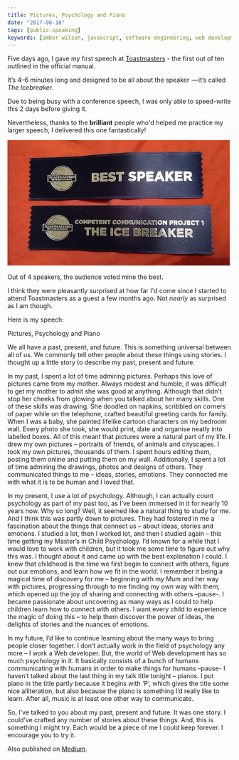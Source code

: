 ```yaml
---
title: Pictures, Psychology and Piano
date: "2017-08-18"
tags: [public-speaking]
keywords: [amber wilson, javascript, software engineering, web development, coding,writing]
---
```


Five days ago, I gave my first speech at [Toastmasters](http://brightonandhovespeakersclub.com/) - the first out of ten outlined in the official manual.

It’s 4–6 minutes long and designed to be all about the speaker  — it’s called _The Icebreaker_.

Due to being busy with a conference speech, I was only able to speed-write this 2 days before giving it.

Nevertheless, thanks to the **brilliant** people who'd helped me practice my larger speech, I delivered this one fantastically!

![best speaker award](img/best-speaker.jpg)

Out of 4 speakers, the audience voted mine the best.

I think they were pleasantly surprised at how far I'd come since I started to attend Toastmasters as a guest a few months ago. Not _nearly_ as surprised as I am though.

Here is my speech:

Pictures, Psychology and Piano

We all have a past, present, and future. This is something universal between all of us. We commonly tell other people about these things using stories. I thought up a little story to describe my past, present and future.

In my past, I spent a lot of time admiring pictures. Perhaps this love of pictures came from my mother. Always modest and humble, it was difficult to get my mother to admit she was good at anything. Although that didn’t stop her cheeks from glowing when you talked about her many skills. One of these skills was drawing. She doodled on napkins, scribbled on corners of paper while on the telephone, crafted beautiful greeting cards for family. When I was a baby, she painted lifelike cartoon characters on my bedroom wall. Every photo she took, she would print, date and organise neatly into labelled boxes. All of this meant that pictures were a natural part of my life. I drew my own pictures – portraits of friends, of animals and cityscapes. I took my own pictures, thousands of them. I spent hours editing them, posting them online and putting them on my wall. Additionally, I spent a lot of time admiring the drawings, photos and designs of others. They communicated things to me – ideas, stories, emotions. They connected me with what it is to be human and I loved that.

In my present, I use a lot of psychology. Although, I can actually count psychology as part of my past too, as I’ve been immersed in it for nearly 10 years now. Why so long? Well, it seemed like a natural thing to study for me. And I think this was partly down to pictures. They had fostered in me a fascination about the things that connect us – about ideas, stories and emotions. I studied a lot, then I worked lot, and then I studied again – this time getting my Master’s in Child Psychology. I’d known for a while that I would love to work with children, but it took me some time to figure out why this was. I thought about it and came up with the best explanation I could. I knew that childhood is the time we first begin to connect with others, figure out our emotions, and learn how we fit in the world. I remember it being a magical time of discovery for me – beginning with my Mum and her way with pictures, progressing through to me finding my own way with them, which opened up the joy of sharing and connecting with others –pause-. I became passionate about uncovering as many ways as I could to help children learn how to connect with others. I want every child to experience the magic of doing this – to help them discover the power of ideas, the delights of stories and the nuances of emotions.

In my future, I’d like to continue learning about the many ways to bring people closer together. I don’t actually work in the field of psychology any more – I work a Web developer. But, the world of Web development has so much psychology in it. It basically consists of a bunch of humans communicating with humans in order to make things for humans –pause- I haven’t talked about the last thing in my talk title tonight – pianos. I put piano in the title partly because it begins with ‘P’, which gives the title some nice alliteration, but also because the piano is something I’d really like to learn. After all, music is at least one other way to communicate.

So, I’ve talked to you about my past, present and future. It was one story. I could’ve crafted any number of stories about these things. And, this is something I might try. Each would be a piece of me I could keep forever. I encourage you to try it.

Also published on <a href="https://medium.com/@ambrwlsn90/pictures-psychology-and-piano-a2a5e986b924">Medium</a>.